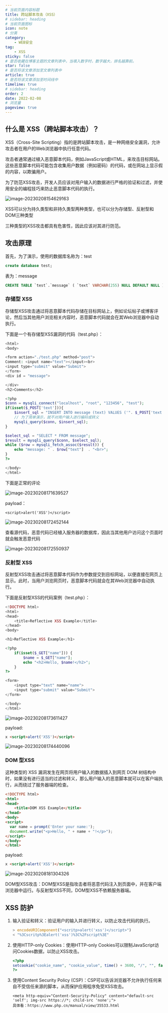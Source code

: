 ```yaml
---
# 当前页面内容标题
title: 跨站脚本攻击（XSS）
# sidebar: heading
# 当前页面图标
icon: note
# 分类
category:
    - WEB安全
tag:
    - XSS
sticky: false
# 是否收藏在博客主题的文章列表中，当填入数字时，数字越大，排名越靠前。
star: false
# 是否将该文章添加至文章列表中
article: true
# 是否将该文章添加至时间线中
timeline: true
# sidebar: heading
order: 2
date: 2022-02-08
# 浏览量
pageview: true
---
```


## 什么是 XSS（跨站脚本攻击）？

XSS（Cross-Site Scripting）指的是跨站脚本攻击，是一种网络安全漏洞，允许攻击者在用户的Web浏览器中执行任意代码。

攻击者通常通过植入恶意脚本代码，例如JavaScript或HTML，来攻击目标网站。这些恶意脚本代码可能包含收集用户数据（例如密码）的代码，或在网站上显示假的内容，以欺骗用户。

为了防范XSS攻击，开发人员应该对用户输入的数据进行严格的验证和过滤，并使用安全的编程技巧来防止恶意脚本代码的执行。

![image-20230208154629163](/XSS/image-20230208154629163.png)

XSS可以分为持久类型和非持久类型两种类型，也可以分为存储型、反射型和DOM三种类型

三种类型的XSS攻击都具有危害性，因此应该对其进行防范。

## 攻击原理

首先，为了演示，使用的数据库名称为：test

```sql
create database test;
```

表为：message

```sql
CREATE TABLE `test`.`message` ( `text` VARCHAR(255) NULL DEFAULT NULL ) ENGINE = MyISAM;
```

### 存储型 XSS

存储型XSS攻击通过将恶意脚本代码存储在目标网站上，例如论坛帖子或博客评论，然后当其他用户浏览相关内容时，恶意脚本代码就会在其Web浏览器中自动执行。

下面是一个有存储型XSS漏洞的代码（test.php）：

```php
<html>
<body>

<form action="./test.php" method="post">
Comment: <input name="text"></input><br>
<input type="submit" value="Submit">
</form>
<div id = "message">

</div>
<h2>Comments</h2>

<?php
$conn = mysqli_connect("localhost", "root", "123456", "test");
if(isset($_POST['text'])){
    $insert_sql = "INSERT INTO message (text) VALUES ('". $_POST['text'] ."');";
    // 为了简单演示，就不对用户输入进行编码或转义
    mysqli_query($conn, $insert_sql);
}

$select_sql = "SELECT * FROM message";
$result = mysqli_query($conn, $select_sql);
while ($row = mysqli_fetch_assoc($result)) {
    echo "message: " . $row["text"]  . "<br>";
}
?>

</body>
</html>
```

下面是正常的评论

![image-20230208171639527](/XSS/image-20230208171639527.png)

payload：

```
<script>alert('XSS')</script>
```

![image-20230208172452144](/XSS/image-20230208172452144.png)

查看源代码，恶意代码已经植入服务器的数据库，因此当其他用户访问这个页面时就会触发恶意代码

![image-20230208172550937](/XSS/image-20230208172550937.png)

### 反射型 XSS

反射型XSS攻击通过将恶意脚本代码作为参数提交到目标网站，以便直接在网页上显示。此时，当用户浏览网页时，恶意脚本代码就会在其Web浏览器中自动执行。

下面是反射型XSS的代码案例（test.php）：

```php
<!DOCTYPE html>
<html>
<head>
	<title>Reflective XSS Example</title>
</head>
<body>

<h1>Reflective XSS Example</h1>

<?php 
	if(isset($_GET["name"])) {
		$name = $_GET["name"];
		echo "<h2>Hello, $name!</h2>";
	}
?>

<form>
	<input type="text" name="name">
	<input type="submit" value="Submit">
</form>

</body>
</html>
```

![image-20230208173611427](/XSS/image-20230208173611427.png)

payload:

```html
x <script>alert('XSS')</script>
```

![image-20230208174440096](/XSS/image-20230208174440096.png)

### DOM 型XSS

这种类型的 XSS 漏洞发生在网页将用户输入的数据插入到网页 DOM 树结构中时，如果没有进行适当的过滤和转义，那么用户输入的恶意脚本就可以在客户端执行，从而绕过了服务器端的检查。

```html
<!DOCTYPE html>
<html>
<head>
	<title>DOM XSS Example</title>
</head>
<body>
<script>
  var name = prompt('Enter your name:');
  document.write("<p>Hello, " + name + "!</p>");
</script>
</body>
</html>
```

payload:

```html
x <script>alert('XSS')</script>
```

![image-20230208181304326](/XSS/image-20230208181304326.png)

DOM型XSS攻击：DOM型XSS是指攻击者将恶意代码注入到页面中，并在客户端浏览器中运行。与反射型XSS不同，DOM型XSS不依赖服务器端。

## XSS 防护

1. 输入验证和转义：验证用户的输入并进行转义，以防止攻击代码的执行。

   ```js
   > encodeURIComponent("<scritp>alert('xss')</script>")
   < "%3Cscritp%3Ealert('xss')%3C%2Fscript%3E"
   ```

2. 使用HTTP-only Cookies：使用HTTP-only Cookies可以限制JavaScript访问Cookies数据，以防止XSS攻击。

   ```php
   <?php
   setcookie("cookie_name", "cookie_value", time() + 3600, "/", "", false, true);
   ?>
   ```

3. 使用Content Security Policy (CSP)：CSP可以告诉浏览器不允许执行任何来自不受信任来源的脚本，从而保护应用程序免受XSS攻击。

   ```url
   <meta http-equiv="Content-Security-Policy" content="default-src 'self'; img-src https://*; child-src 'none';">
   具体看：https://www.php.cn/manual/view/35533.html
   ```

   